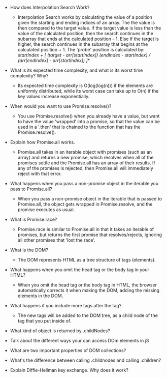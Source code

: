 - How does Interpolation Search Work?
  - Interpolation Search works by calculating the value of a position given the starting and ending indices of an array. The the value is then compared to the target value. If the target value is less than the value of the calculated position, then the search continues in the subarray that ends at the calculated position - 1. Else if the target is higher, the search continues in the subarray that begins at the calculated position + 1. The 'probe' position is calculated by: **startIndex + [ (target - arr[startIndex])* (endIndex - startIndex) / (arr[endIndex] - arr[startIndex]) ]**


- What is its expected time complexity, and what is its worst time complexity? Why?
  - Its expected time complexity is O(log(log(n))) if the elements are uniformly distributed, while its worst case can take up to O(n) if the key values increase exponentially.


- When would you want to use Promise.resolve()?
  - You use Promise.resolve() when you already have a value, but want to have the value 'wrapped' into a promise, so that the value can be used in a '.then' that is chained to the function that has the Promise.resolve().


- Explain how Promise.all works.
  - Promise.all takes in an iterable object with promises (such as an array) and returns a new promise, which resolves when all of the promises settle and the Promise.all has an array of their results. If any of the promises is rejected, then Promise.all will immediately reject with that error.


- What happens when you pass a non-promise object in the iterable you pass to Promise.all?
  - When you pass a non-promise object in the iterable that is passed to Promise.all, the object gets wrapped in Promise.resolve, and the promise executes as usual.


- What is Promise.race?
  - Promise.race is similar to Promise.all in that it takes an iterable of promises, but returns the first promise that resolves/rejects, ignoring all other promises that 'lost the race'.


- What is the DOM?
  - The DOM represents HTML as a tree structure of tags (elements).

- What happens when you omit the head tag or the body tag in your HTML?
  - When you omit the head tag or the body tag in HTML, the browser automatically corrects it when making the DOM, adding the missing elements in the DOM.


- What happens if you include more tags after the tag?
  - The new tags will be added to the DOM tree, as a child node of the tag that you put inside of.


- What kind of object is returned by .childNodes?


- Talk about the different ways your can access DOm elements in jS


- What are two important properties of DOM collections?


- What's the difference between calling .childnodes and calling
.children?


- Explain Diffie-Hellman key exchange. Why does it work?

